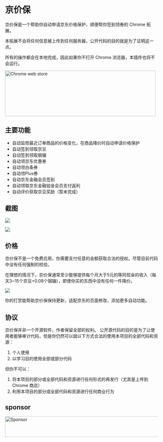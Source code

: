 # 京价保

京价保是一个帮助你自动申请京东价格保护，顺便帮你签到领券的 Chrome 拓展。

本拓展不会将任何信息被上传到任何服务器，公开代码的目的就是为了证明这一点。

所有的操作都会在本地完成，因此如果你不打开 Chrome 浏览器，本插件也将不会运行。

<a target='_blank' rel='nofollow' href='https://chrome.google.com/webstore/detail/gfgkebiommjpiaomalcbfefimhhanlfd'>
  <img alt='Chrome
  web store' width='496' height='150' src='https://oi4m2ufmx.qnssl.com/jjb/cws_badge_496x150.png' />
</a>



## 主要功能

* 自动监控最近订单商品的价格变化，在商品降价时自动申请价格保护
* 自动签到领取京豆
* 自动签到领取钢镚
* 自动领京东优惠券
* 自动领白条券
* 自动领Plus券
* 自动京东金融会员签到
* 自动领取京东金融铂金会员支付返利
* 自动评价获取京豆奖励（暂未完成）

## 截图

![](https://oi4m2ufmx.qnssl.com/jjb/jjb.1.13.png)

![](https://oi4m2ufmx.qnssl.com/jjb/jjb_phone.png)


## 价格

京价保不是一个免费应用，你需要支付任意的金额获取合法的授权。尽管目前代码中没有任何强制的校验。

在理想的情况下，京价保通常至少能够提供每个月大于5元的等同现金的收入（每天3~15个京豆+0.08个钢镚），即使你买的东西中没有任何一件降价。

![](https://oi4m2ufmx.qnssl.com/jjb/weixin_pay.png?imageView2/0/h/300)

你的打赏能帮助京价保保持更新，适配京东的页面修改，添加更多自动功能。

## 协议

京价保并非一个开源软件，作者保留全部的权利。
公开源代码的目的是为了让使用者能够审计代码，但是你仍然可以就以下方式合法的使用本项目的全部代码和资源：

1. 个人使用
2. 以学习目的使用全部或部分代码

但你不可以：

1. 将本项目的部分或全部代码和资源进行任何形式的再发行（尤其是上传到 Chrome 商店）
2. 利用本项目的部分或全部代码和资源进行任何商业行为

## sponsor

<a target='_blank' rel='nofollow' href='https://app.codesponsor.io/link/pLGTRpZCggU3MF7auk9AChc4/sunoj/jjb'>
  <img alt='Sponsor' width='888' height='68' src='https://app.codesponsor.io/embed/pLGTRpZCggU3MF7auk9AChc4/sunoj/jjb.svg' />
</a>